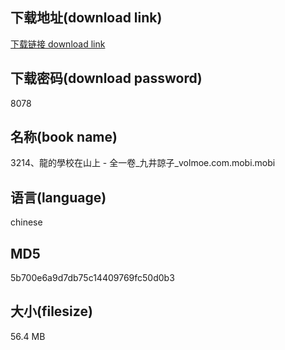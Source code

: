 ## 下载地址(download link)
[下载链接 download link](https://voluble-croquembouche-d321dc.netlify.app/?s=3214%E3%80%81%E9%BE%8D%E7%9A%84%E5%AD%B8%E6%A0%A1%E5%9C%A8%E5%B1%B1%E4%B8%8A+-+%E5%85%A8%E4%B8%80%E5%8D%B7_%E4%B9%9D%E4%BA%95%E8%AB%92%E5%AD%90_volmoe.com.mobi)

## 下载密码(download password)
8078

## 名称(book name)
3214、龍的學校在山上 - 全一卷_九井諒子_volmoe.com.mobi.mobi

## 语言(language)
chinese

## MD5
5b700e6a9d7db75c14409769fc50d0b3

## 大小(filesize)
56.4 MB
